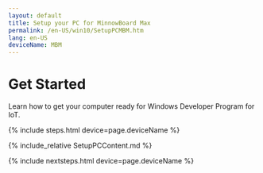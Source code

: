 ```yaml
---
layout: default
title: Setup your PC for MinnowBoard Max
permalink: /en-US/win10/SetupPCMBM.htm
lang: en-US
deviceName: MBM
---
```


# Get Started

Learn how to get your computer ready for Windows Developer Program for IoT.

{% include steps.html device=page.deviceName %}

{% include_relative SetupPCContent.md %}

{% include nextsteps.html device=page.deviceName %}

